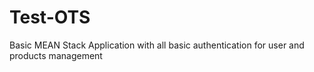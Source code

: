 # Test-OTS
 Basic MEAN Stack Application with all basic authentication for user and products management
